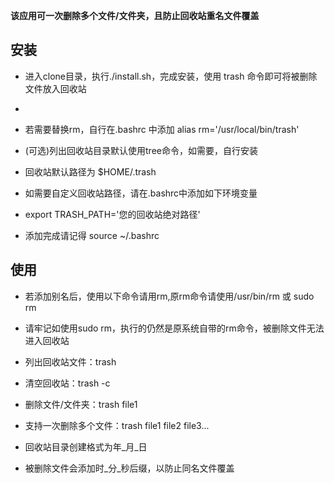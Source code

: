
**该应用可一次删除多个文件/文件夹，且防止回收站重名文件覆盖**

## 安装

- 进入clone目录，执行./install.sh，完成安装，使用 trash 命令即可将被删除文件放入回收站
- 
- 若需要替换rm，自行在.bashrc 中添加 alias rm='/usr/local/bin/trash'

- (可选)列出回收站目录默认使用tree命令，如需要，自行安装

- 回收站默认路径为 $HOME/.trash

- 如需要自定义回收站路径，请在.bashrc中添加如下环境变量 
- export TRASH_PATH='您的回收站绝对路径' 
- 添加完成请记得 source ~/.bashrc

## 使用

- 若添加别名后，使用以下命令请用rm,原rm命令请使用/usr/bin/rm 或 sudo rm
- 请牢记如使用sudo rm，执行的仍然是原系统自带的rm命令，被删除文件无法进入回收站

- 列出回收站文件：trash

- 清空回收站：trash -c

- 删除文件/文件夹：trash file1

- 支持一次删除多个文件：trash file1 file2 file3...

- 回收站目录创建格式为年_月_日
- 被删除文件会添加时_分_秒后缀，以防止同名文件覆盖
